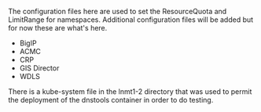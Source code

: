 The configuration files here are used to set the ResourceQuota and LimitRange for namespaces. Additional configuration files will be added but for now these are what's here.

* BigIP
* ACMC
* CRP
* GIS Director
* WDLS

There is a kube-system file in the lnmt1-2 directory that was used to permit the deployment of the dnstools container in order to do testing.


